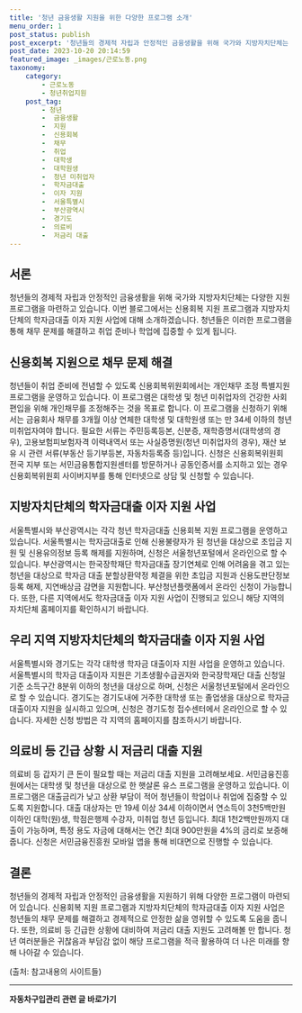 ```yaml
---
title: '청년 금융생활 지원을 위한 다양한 프로그램 소개'
menu_order: 1
post_status: publish
post_excerpt: '청년들의 경제적 자립과 안정적인 금융생활을 위해 국가와 지방자치단체는 다양한 지원 프로그램을 마련하고 있습니다. 이번 블로그에서는 신용회복 지원 프로그램과 지방자치단체의 학자금대출 이자 지원 사업에 대해 소개하겠습니다. 청년들은 이러한 프로그램을 통해 채무 문제를 해결하고 취업 준비나 학업에 집중할 수 있게 됩니다.'
post_date: 2023-10-20 20:14:59
featured_image: _images/근로노동.png
taxonomy:
    category:
        - 근로노동
        - 청년취업지원
    post_tag:
        - 청년
        -  금융생활
        -  지원
        -  신용회복
        -  채무
        -  취업
        -  대학생
        -  대학원생
        -  청년 미취업자
        -  학자금대출
        -  이자 지원
        -  서울특별시
        -  부산광역시
        -  경기도
        -  의료비
        -  저금리 대출
---
```



## 서론
청년들의 경제적 자립과 안정적인 금융생활을 위해 국가와 지방자치단체는 다양한 지원 프로그램을 마련하고 있습니다. 이번 블로그에서는 신용회복 지원 프로그램과 지방자치단체의 학자금대출 이자 지원 사업에 대해 소개하겠습니다. 청년들은 이러한 프로그램을 통해 채무 문제를 해결하고 취업 준비나 학업에 집중할 수 있게 됩니다.

## 신용회복 지원으로 채무 문제 해결
청년들이 취업 준비에 전념할 수 있도록 신용회복위원회에서는 개인채무 조정 특별지원 프로그램을 운영하고 있습니다. 이 프로그램은 대학생 및 청년 미취업자의 건강한 사회 편입을 위해 개인채무를 조정해주는 것을 목표로 합니다. 이 프로그램을 신청하기 위해서는 금융회사 채무를 3개월 이상 연체한 대학생 및 대학원생 또는 만 34세 이하의 청년 미취업자여야 합니다. 필요한 서류는 주민등록등본, 신분증, 재학증명서(대학생의 경우), 고용보험피보험자격 이력내역서 또는 사실증명원(청년 미취업자의 경우), 재산 보유 시 관련 서류(부동산 등기부등본, 자동차등록증 등)입니다. 신청은 신용회복위원회 전국 지부 또는 서민금융통합지원센터를 방문하거나 공동인증서를 소지하고 있는 경우 신용회복위원회 사이버지부를 통해 인터넷으로 상담 및 신청할 수 있습니다.

## 지방자치단체의 학자금대출 이자 지원 사업
서울특별시와 부산광역시는 각각 청년 학자금대출 신용회복 지원 프로그램을 운영하고 있습니다. 서울특별시는 학자금대출로 인해 신용불량자가 된 청년을 대상으로 초입금 지원 및 신용유의정보 등록 해제를 지원하며, 신청은 서울청년포털에서 온라인으로 할 수 있습니다. 부산광역시는 한국장학재단 학자금대출 장기연체로 인해 어려움을 겪고 있는 청년을 대상으로 학자금 대출 분할상환약정 체결을 위한 초입금 지원과 신용도판단정보 등록 해제, 지연배상금 감면을 지원합니다. 부산청년플랫폼에서 온라인 신청이 가능합니다. 또한, 다른 지역에서도 학자금대출 이자 지원 사업이 진행되고 있으니 해당 지역의 자치단체 홈페이지를 확인하시기 바랍니다.

## 우리 지역 지방자치단체의 학자금대출 이자 지원 사업
서울특별시와 경기도는 각각 대학생 학자금 대출이자 지원 사업을 운영하고 있습니다. 서울특별시의 학자금 대출이자 지원은 기초생활수급권자와 한국장학재단 대출 신청일 기준 소득구간 8분위 이하의 청년을 대상으로 하며, 신청은 서울청년포털에서 온라인으로 할 수 있습니다. 경기도는 경기도내에 거주한 대학생 또는 졸업생을 대상으로 학자금 대출이자 지원을 실시하고 있으며, 신청은 경기도청 접수센터에서 온라인으로 할 수 있습니다. 자세한 신청 방법은 각 지역의 홈페이지를 참조하시기 바랍니다.

## 의료비 등 긴급 상황 시 저금리 대출 지원
의료비 등 갑자기 큰 돈이 필요할 때는 저금리 대출 지원을 고려해보세요. 서민금융진흥원에서는 대학생 및 청년을 대상으로 한 햇살론 유스 프로그램을 운영하고 있습니다. 이 프로그램은 대출금리가 낮고 상환 부담이 적어 청년들이 학업이나 취업에 집중할 수 있도록 지원합니다. 대출 대상자는 만 19세 이상 34세 이하이면서 연소득이 3천5백만원 이하인 대학(원)생, 학점은행제 수강자, 미취업 청년 등입니다. 최대 1천2백만원까지 대출이 가능하며, 특정 용도 자금에 대해서는 연간 최대 900만원을 4%의 금리로 보증해줍니다. 신청은 서민금융진흥원 모바일 앱을 통해 비대면으로 진행할 수 있습니다.

## 결론
청년들의 경제적 자립과 안정적인 금융생활을 지원하기 위해 다양한 프로그램이 마련되어 있습니다. 신용회복 지원 프로그램과 지방자치단체의 학자금대출 이자 지원 사업은 청년들의 채무 문제를 해결하고 경제적으로 안정한 삶을 영위할 수 있도록 도움을 줍니다. 또한, 의료비 등 긴급한 상황에 대비하여 저금리 대출 지원도 고려해볼 만 합니다. 청년 여러분들은 귀찮음과 부담감 없이 해당 프로그램을 적극 활용하여 더 나은 미래를 향해 나아갈 수 있습니다.

(출처: 참고내용의 사이트들)
<!-- wp:separator -->
<hr class="wp-block-separator has-alpha-channel-opacity"/>
<!-- /wp:separator -->

<!-- wp:group {"backgroundColor":"base","layout":{"type":"constrained"}} -->
<div class="wp-block-group has-base-background-color has-background"><!-- wp:paragraph {"align":"center","fontSize":"medium"} -->
<p class="has-text-align-center has-large-font-size"><strong>자동차구입관리 관련 글 바로가기</strong></p>
<!-- /wp:paragraph -->


<!-- wp:latest-posts
{"categories":[{"id":3655,"count":19,"description":"","link":"https://uknowlaw.com/category/%ec%9e%90%eb%8f%99%ec%b0%a8%ea%b5%ac%ec%9e%85%ea%b4%80%eb%a6%ac/","name":"자동차구입관리","slug":"자동차구입관리","taxonomy":"category","parent":0,"meta":[],"_links":{"self":[{"href":"https://uknowlaw.com/wp-json/wp/v2/categories/3655"}],"collection":[{"href":"https://uknowlaw.com/wp-json/wp/v2/categories"}],"about":[{"href":"https://uknowlaw.com/wp-json/wp/v2/taxonomies/category"}],"wp:post_type":[{"href":"https://uknowlaw.com/wp-json/wp/v2/posts?categories=3655"}],"curies":[{"name":"wp","href":"https://api.w.org/{rel}","templated":true}]}}],"postsToShow":100,"excerptLength":28,"postLayout":"grid","columns":2,"featuredImageAlign":"left","featuredImageSizeSlug":"large","fontSize":18px} /--></div>
<!-- /wp:group -->